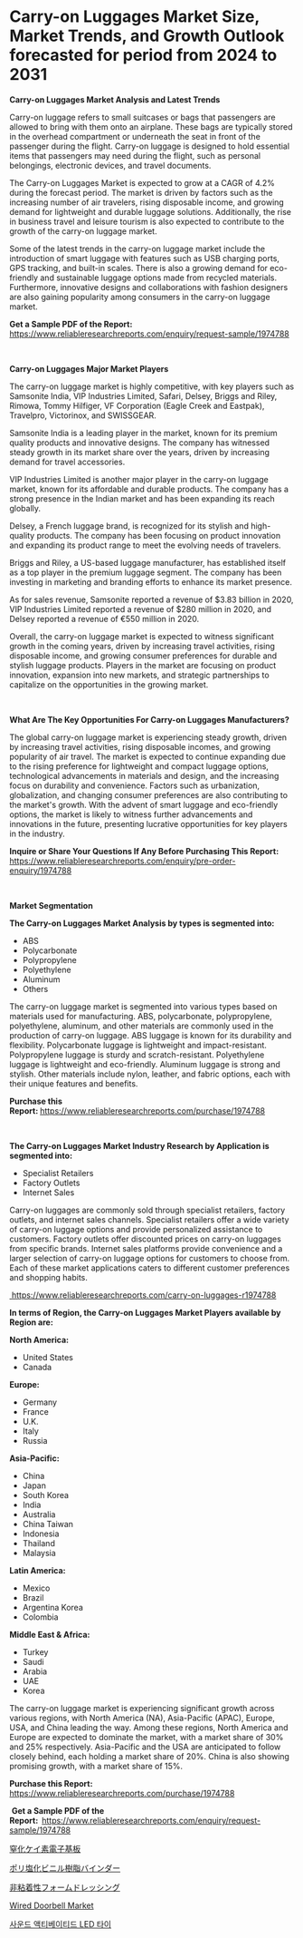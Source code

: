 <p><h1>Carry-on Luggages Market Size, Market Trends, and Growth Outlook forecasted for period from 2024 to 2031</h1></p><p><strong>Carry-on Luggages Market Analysis and Latest Trends</strong></p>
<p><p>Carry-on luggage refers to small suitcases or bags that passengers are allowed to bring with them onto an airplane. These bags are typically stored in the overhead compartment or underneath the seat in front of the passenger during the flight. Carry-on luggage is designed to hold essential items that passengers may need during the flight, such as personal belongings, electronic devices, and travel documents.</p><p>The Carry-on Luggages Market is expected to grow at a CAGR of 4.2% during the forecast period. The market is driven by factors such as the increasing number of air travelers, rising disposable income, and growing demand for lightweight and durable luggage solutions. Additionally, the rise in business travel and leisure tourism is also expected to contribute to the growth of the carry-on luggage market.</p><p>Some of the latest trends in the carry-on luggage market include the introduction of smart luggage with features such as USB charging ports, GPS tracking, and built-in scales. There is also a growing demand for eco-friendly and sustainable luggage options made from recycled materials. Furthermore, innovative designs and collaborations with fashion designers are also gaining popularity among consumers in the carry-on luggage market.</p></p>
<p><strong>Get a Sample PDF of the Report:&nbsp;</strong> <a href="https://www.reliableresearchreports.com/enquiry/request-sample/1974788">https://www.reliableresearchreports.com/enquiry/request-sample/1974788</a></p>
<p>&nbsp;</p>
<p><strong>Carry-on Luggages Major Market Players</strong></p>
<p><p>The carry-on luggage market is highly competitive, with key players such as Samsonite India, VIP Industries Limited, Safari, Delsey, Briggs and Riley, Rimowa, Tommy Hilfiger, VF Corporation (Eagle Creek and Eastpak), Travelpro, Victorinox, and SWISSGEAR.</p><p>Samsonite India is a leading player in the market, known for its premium quality products and innovative designs. The company has witnessed steady growth in its market share over the years, driven by increasing demand for travel accessories.</p><p>VIP Industries Limited is another major player in the carry-on luggage market, known for its affordable and durable products. The company has a strong presence in the Indian market and has been expanding its reach globally.</p><p>Delsey, a French luggage brand, is recognized for its stylish and high-quality products. The company has been focusing on product innovation and expanding its product range to meet the evolving needs of travelers.</p><p>Briggs and Riley, a US-based luggage manufacturer, has established itself as a top player in the premium luggage segment. The company has been investing in marketing and branding efforts to enhance its market presence.</p><p>As for sales revenue, Samsonite reported a revenue of $3.83 billion in 2020, VIP Industries Limited reported a revenue of $280 million in 2020, and Delsey reported a revenue of €550 million in 2020.</p><p>Overall, the carry-on luggage market is expected to witness significant growth in the coming years, driven by increasing travel activities, rising disposable income, and growing consumer preferences for durable and stylish luggage products. Players in the market are focusing on product innovation, expansion into new markets, and strategic partnerships to capitalize on the opportunities in the growing market.</p></p>
<p>&nbsp;</p>
<p><strong>What Are The Key Opportunities For Carry-on Luggages Manufacturers?</strong></p>
<p><p>The global carry-on luggage market is experiencing steady growth, driven by increasing travel activities, rising disposable incomes, and growing popularity of air travel. The market is expected to continue expanding due to the rising preference for lightweight and compact luggage options, technological advancements in materials and design, and the increasing focus on durability and convenience. Factors such as urbanization, globalization, and changing consumer preferences are also contributing to the market's growth. With the advent of smart luggage and eco-friendly options, the market is likely to witness further advancements and innovations in the future, presenting lucrative opportunities for key players in the industry.</p></p>
<p><strong>Inquire or Share Your Questions If Any Before Purchasing This Report:</strong> <a href="https://www.reliableresearchreports.com/enquiry/pre-order-enquiry/1974788">https://www.reliableresearchreports.com/enquiry/pre-order-enquiry/1974788</a></p>
<p>&nbsp;</p>
<p><strong>Market Segmentation</strong></p>
<p><strong>The Carry-on Luggages Market Analysis by types is segmented into:</strong></p>
<p><ul><li>ABS</li><li>Polycarbonate</li><li>Polypropylene</li><li>Polyethylene</li><li>Aluminum</li><li>Others</li></ul></p>
<p><p>The carry-on luggage market is segmented into various types based on materials used for manufacturing. ABS, polycarbonate, polypropylene, polyethylene, aluminum, and other materials are commonly used in the production of carry-on luggage. ABS luggage is known for its durability and flexibility. Polycarbonate luggage is lightweight and impact-resistant. Polypropylene luggage is sturdy and scratch-resistant. Polyethylene luggage is lightweight and eco-friendly. Aluminum luggage is strong and stylish. Other materials include nylon, leather, and fabric options, each with their unique features and benefits.</p></p>
<p><strong>Purchase this Report:&nbsp;</strong><a href="https://www.reliableresearchreports.com/purchase/1974788">https://www.reliableresearchreports.com/purchase/1974788</a></p>
<p>&nbsp;</p>
<p><strong>The Carry-on Luggages Market Industry Research by Application is segmented into:</strong></p>
<p><ul><li>Specialist Retailers</li><li>Factory Outlets</li><li>Internet Sales</li></ul></p>
<p><p>Carry-on luggages are commonly sold through specialist retailers, factory outlets, and internet sales channels. Specialist retailers offer a wide variety of carry-on luggage options and provide personalized assistance to customers. Factory outlets offer discounted prices on carry-on luggages from specific brands. Internet sales platforms provide convenience and a larger selection of carry-on luggage options for customers to choose from. Each of these market applications caters to different customer preferences and shopping habits.</p></p>
<p><a href="https://www.reliableresearchreports.com/carry-on-luggages-r1974788">&nbsp;https://www.reliableresearchreports.com/carry-on-luggages-r1974788</a></p>
<p><strong>In terms of Region, the Carry-on Luggages Market Players available by Region are:</strong></p>
<p>
    <p> <strong> North America: </strong>
        <ul>
            <li>United States</li>
            <li>Canada</li>
        </ul>
        </p> 
    <p> <strong> Europe: </strong>
        <ul>
            <li>Germany</li>
            <li>France</li>
            <li>U.K.</li>
            <li>Italy</li>
            <li>Russia</li>
        </ul>
        </p> 
    <p> <strong> Asia-Pacific: </strong>
        <ul>
            <li>China</li>
            <li>Japan</li>
            <li>South Korea</li>
            <li>India</li>
            <li>Australia</li>
            <li>China Taiwan</li>
            <li>Indonesia</li>
            <li>Thailand</li>
            <li>Malaysia</li>
        </ul>
        </p> 
    <p> <strong> Latin America: </strong>
        <ul>
            <li>Mexico</li>
            <li>Brazil</li>
            <li>Argentina Korea</li>
            <li>Colombia</li>
        </ul>
        </p> 
    <p> <strong> Middle East & Africa: </strong>
        <ul>
            <li>Turkey</li>
            <li>Saudi</li>
            <li>Arabia</li>
            <li>UAE</li>
            <li>Korea</li>
        </ul>
    </p>
    </p>
<p><p>The carry-on luggage market is experiencing significant growth across various regions, with North America (NA), Asia-Pacific (APAC), Europe, USA, and China leading the way. Among these regions, North America and Europe are expected to dominate the market, with a market share of 30% and 25% respectively. Asia-Pacific and the USA are anticipated to follow closely behind, each holding a market share of 20%. China is also showing promising growth, with a market share of 15%.</p></p>
<p><strong>Purchase this Report: </strong><a href="https://www.reliableresearchreports.com/purchase/1974788">https://www.reliableresearchreports.com/purchase/1974788</a></p>
<p>&nbsp;<strong>Get a Sample PDF of the Report:&nbsp;&nbsp;</strong><a href="https://www.reliableresearchreports.com/enquiry/request-sample/1974788">https://www.reliableresearchreports.com/enquiry/request-sample/1974788</a></p>
<p><strong></strong></p>
<p><p><a href="https://medium.com/@hugofirst21/%E3%82%B1%E3%82%A4%E7%B4%A0%E7%AA%92%E5%8C%96%E7%89%A9%E9%9B%BB%E5%AD%90%E5%9F%BA%E6%9D%BF%E7%94%A3%E6%A5%AD%E5%88%86%E6%9E%90%E3%83%AC%E3%83%9D%E3%83%BC%E3%83%88-%E5%B8%82%E5%A0%B4%E8%A6%8F%E6%A8%A1-%E3%82%B7%E3%82%A7%E3%82%A2-%E3%82%A2%E3%83%97%E3%83%AA%E3%82%B1%E3%83%BC%E3%82%B7%E3%83%A7%E3%83%B3-%E5%9C%B0%E5%9F%9F-%E7%AB%B6%E4%BA%89%E6%88%A6%E7%95%A5%E3%81%AB%E3%82%88%E3%82%8B%E3%83%88%E3%83%AC%E3%83%B3%E3%83%89-2024%E5%B9%B4-2031%E5%B9%B4-2b254ae3433d">窒化ケイ素電子基板</a></p><p><a href="https://github.com/JoanaNitzsche/Market-Research-Report-List-1/blob/main/8282631145794.md">ポリ塩化ビニル樹脂バインダー</a></p><p><a href="https://medium.com/@josephmiller1959/%E9%9D%9E%E7%B2%98%E7%9D%80%E6%80%A7%E3%83%95%E3%82%A9%E3%83%BC%E3%83%A0%E3%83%89%E3%83%AC%E3%83%83%E3%82%B7%E3%83%B3%E3%82%B0%E7%94%A3%E6%A5%AD%E3%81%AE%E5%88%86%E6%9E%90%E3%83%AC%E3%83%9D%E3%83%BC%E3%83%88-%E3%82%A2%E3%83%97%E3%83%AA%E3%82%B1%E3%83%BC%E3%82%B7%E3%83%A7%E3%83%B3-%E5%9C%B0%E5%9F%9F-%E7%AB%B6%E4%BA%89%E6%88%A6%E7%95%A5%E3%81%AB%E3%82%88%E3%82%8B%E5%B8%82%E5%A0%B4%E8%A6%8F%E6%A8%A1-%E3%82%B7%E3%82%A7%E3%82%A2-%E3%83%88%E3%83%AC%E3%83%B3%E3%83%89-2024%E5%B9%B4-2031%E5%B9%B4-799cae44a7c2">非粘着性フォームドレッシング</a></p><p><a href="https://github.com/Gilanghao0/Market-Research-Report-List-1/blob/main/wired-doorbell-market.md">Wired Doorbell Market</a></p><p><a href="https://github.com/KellyLyncyh543964/Market-Research-Report-List-2/blob/main/7056575154330.md">사운드 액티베이티드 LED 타이</a></p></p>